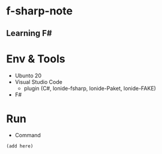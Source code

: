 # f-sharp-note
## Learning F#

# Env & Tools
  - Ubunto 20
  - Visual Studio Code 
    - plugin (C#, lonide-fsharp, lonide-Paket, lonide-FAKE)
  - F#
  
# Run
- Command

```
(add here)
```

